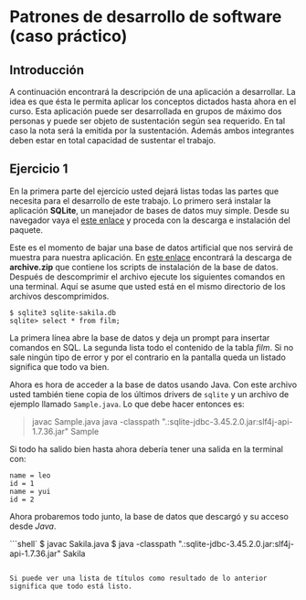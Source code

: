 # Patrones de desarrollo de software (caso práctico)

## Introducción

A continuación encontrará la descripción de una aplicación a desarrollar. La
idea es que ésta le permita aplicar los conceptos dictados hasta ahora en el
curso. Esta aplicación puede ser desarrollada en grupos de máximo dos personas y
puede ser objeto de sustentación según sea requerido. En tal caso la nota será
la emitida por la sustentación. Además ambos integrantes deben estar en total
capacidad de sustentar el trabajo.


## Ejercicio 1

En la primera parte del ejercicio usted dejará listas todas las partes que
necesita para el desarrollo de este trabajo. Lo primero será instalar la
aplicación __SQLite__, un manejador de bases de datos muy simple. Desde su
navegador vaya el [este enlace](https://www.sqlite.org/) y proceda con la
descarga e instalación del paquete.

Este es el momento de bajar una base de datos artificial que nos servirá de
muestra para nuestra aplicación. En [este enlace](https://www.kaggle.com/datasets/atanaskanev/sqlite-sakila-sample-database)
encontrará la descarga de __archive.zip__ que contiene los scripts de
instalación de la base de datos. Después de descomprimir el archivo ejecute los
siguientes comandos en una terminal. Aquí se asume que usted está en el mismo directorio de los archivos descomprimidos.

```shell
$ sqlite3 sqlite-sakila.db
sqlite> select * from film;
```

La primera línea abre la base de datos y deja un prompt para insertar comandos
en SQL. La segunda lista todo el contenido de la tabla _film_. Si no sale ningún
tipo de error y por el contrario en la pantalla queda un listado significa que
todo va bien.

Ahora es hora de acceder a la base de datos usando Java. Con este archivo usted también tiene copia de los últimos drivers de `sqlite` y un archivo de ejemplo llamado `Sample.java`. Lo que debe hacer entonces es:

> javac Sample.java 
> java -classpath ".:sqlite-jdbc-3.45.2.0.jar:slf4j-api-1.7.36.jar" Sample

Si todo ha salido bien hasta ahora debería tener una salida en la terminal con:

```shell
name = leo
id = 1
name = yui
id = 2
```

Ahora probaremos todo junto, la base de datos que descargó y su acceso desde
_Java_.

```shell`
$ javac Sakila.java
$ java -classpath ".:sqlite-jdbc-3.45.2.0.jar:slf4j-api-1.7.36.jar" Sakila
```

Si puede ver una lista de títulos como resultado de lo anterior significa que todo está listo.